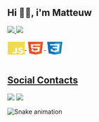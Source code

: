 ## Hi 🙌🏾, i'm Matteuw

 <div>
   <a href="https://github.com/Matteuw">
   <img height="180em" src="https://github-readme-stats.vercel.app/api?username=Matteuw&show_icons=true&theme=radical&include_all_commits=true&count_private=true"/>
   <img height="180em" src="https://github-readme-stats.vercel.app/api/top-langs/?username=Matteuw&layout=compact&langs_count=6&theme=radical"/>

</div>
<div style="display: inline_block"><br>
  <img align="center" alt="Js" height="30" width="40" src="https://raw.githubusercontent.com/devicons/devicon/master/icons/javascript/javascript-plain.svg">
  <img align="center" alt="HTML" height="30" width="40" src="https://raw.githubusercontent.com/devicons/devicon/master/icons/html5/html5-original.svg">
  <img align="center" alt="CSS" height="30" width="40" src="https://raw.githubusercontent.com/devicons/devicon/master/icons/css3/css3-original.svg">
</div>
 
 <br>
 
  ## Social Contacts
 
<div> 
  <a href = "mateusmaia212@hotmail.com"><img src="https://img.shields.io/badge/-Email-%23333?style=for-the-badge&logo=Email&logoColor=white" target="_blank"></a>
  <a href="https://www.linkedin.com/in/mateus-maia-226655222" target="_blank"><img src="https://img.shields.io/badge/-LinkedIn-%230077B5?style=for-the-badge&logo=linkedin&logoColor=white" target="_blank"></a> 
 
  ![Snake animation](https://github.com/Matteuw/Matteuw/blob/output/github-contribution-grid-snake.svg)

</div>
